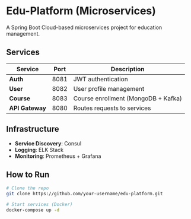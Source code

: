 # Edu-Platform (Microservices)

A Spring Boot Cloud-based microservices project for education management.

## **Services**
| Service          | Port  | Description                          |
|------------------|-------|--------------------------------------|
| **Auth**         | 8081  | JWT authentication                   |
| **User**         | 8082  | User profile management              |
| **Course**       | 8083  | Course enrollment (MongoDB + Kafka)  |
| **API Gateway**  | 8080  | Routes requests to services          |

## **Infrastructure**
- **Service Discovery**: Consul
- **Logging**: ELK Stack
- **Monitoring**: Prometheus + Grafana

## **How to Run**
```bash
# Clone the repo
git clone https://github.com/your-username/edu-platform.git

# Start services (Docker)
docker-compose up -d